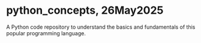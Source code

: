 # python_concepts, 26May2025

A Python code repository to understand the basics and fundamentals of this popular programming language.
